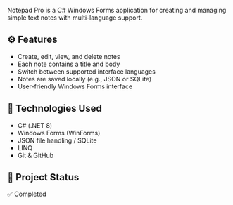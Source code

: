 Notepad Pro is a C# Windows Forms application for creating and managing simple text notes with multi-language support.

⚙️ **Features**
---
- Create, edit, view, and delete notes  
- Each note contains a title and body  
- Switch between supported interface languages  
- Notes are saved locally (e.g., JSON or SQLite)  
- User-friendly Windows Forms interface  

🧰 **Technologies Used**
---
- C# (.NET 8)  
- Windows Forms (WinForms)  
- JSON file handling / SQLite  
- LINQ  
- Git & GitHub  

📌 **Project Status**
---
✅ Completed  

